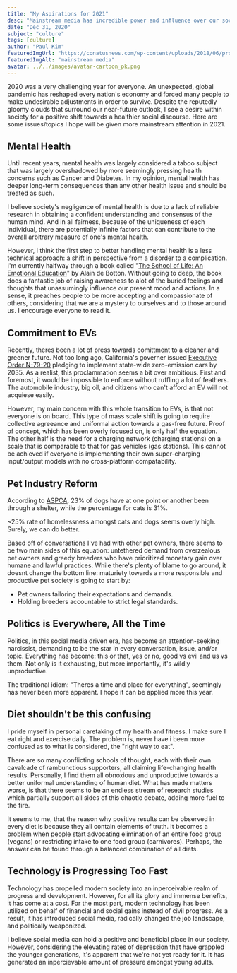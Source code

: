 ```yaml
---
title: "My Aspirations for 2021"
desc: "Mainstream media has incredible power and influence over our society.  Often what is talked about is not always the most pertinent.."
date: "Dec 31, 2020"
subject: "culture"
tags: [culture]
author: "Paul Kim"
featuredImgUrl: "https://conatusnews.com/wp-content/uploads/2018/06/propaganda.jpg"
featuredImgAlt: "mainstream media"
avatar: ../../images/avatar-cartoon_pk.png
---
```


2020 was a very challenging year for everyone. An unexpected, global pandemic has reshaped every nation's economy and forced many people to make undesirable adjustments in order to survive. Despite the reputedly gloomy clouds that surround our near-future outlook, I see a desire within society for a positive shift towards a healthier social discourse. Here are some issues/topics I hope will be given more mainstream attention in 2021.

## Mental Health

Until recent years, mental health was largely considered a taboo subject that was largely overshadowed by more seemingly pressing health concerns such as Cancer and Diabetes. In my opinion, mental health has deeper long-term consequences than any other health issue and should be treated as such.

I believe society's negligence of mental health is due to a lack of reliable research in obtaining a confident understanding and consensus of the human mind.  And in all fairness, because of the uniqueness of each individual, there are potentially infinite factors that can contribute to the overall arbitrary measure of one's mental health.

However, I think the first step to better handling mental health is a less technical approach: a shift in perspective from a disorder to a complication. I'm currently halfway through a book called "[The School of Life: An Emotional Education](https://www.amazon.com/School-Life-Emotional-Education/dp/191289145X/ref=sr_1_2?dchild=1&keywords=school+of+life&qid=1610069853&sr=8-2)" by Alain de Botton. Without going to deep, the book does a fantastic job of raising awareness to alot of the buried feelings and thoughts that unassumingly influence our present mood and actions.  In a sense, it preaches people to be more accepting and compassionate of others, considering that we are a mystery to ourselves and to those around us. I encourage everyone to read it.

<!-- ## Privacy -->

## Commitment to EVs

Recently, theres been a lot of press towards comittment to a cleaner and greener future. Not too long ago, California's governer issued [Executive Order N-79-20](https://www.gov.ca.gov/wp-content/uploads/2020/09/9.23.20-EO-N-79-20-Climate.pdf) pledging to implement state-wide zero-emission cars by 2035. As a realist, this proclammation seems a bit over ambitious. First and foremost, it would be impossible to enforce without ruffling a lot of feathers. The automobile industry, big oil, and citizens who can't afford an EV will not acquiese easily.

However, my main concern with this whole transition to EVs, is that not everyone is on board. This type of mass scale shift is going to require collective agreeance and uniformal action towards a gas-free future. Proof of concept, which has been overly focused on, is only half the equation. The other half is the need for a charging network (charging stations) on a scale that is comparable to that for gas vehicles (gas stations). This cannot be achieved if everyone is implementing their own super-charging input/output models with no cross-platform compatability.

## Pet Industry Reform

According to [ASPCA](https://www.aspca.org/animal-homelessness/shelter-intake-and-surrender/pet-statistics#:~:text=Approximately%206.5%20million%20companion%20animals,approximately%207.2%20million%20in%202011.), 23% of dogs have at one point or another been through a shelter, while the percentage for cats is 31%.

~25% rate of homelessness amongst cats and dogs seems overly high. Surely, we can do better.

Based off of conversations I've had with other pet owners, there seems to be two main sides of this equation: untethered demand from overzealous pet owners and greedy breeders who have prioritized monetary gain over humane and lawful practices. While there's plenty of blame to go around, it doesnt change the bottom line: maturiety towards a more responsible and productive pet society is going to start by:

- Pet owners tailoring their expectations and demands.
- Holding breeders accountable to strict legal standards.

## Politics is Everywhere, All the Time

Politics, in this social media driven era, has become an attention-seeking narcissist, demanding to be the star in every conversation, issue, and/or topic. Everything has become: this or that, yes or no, good vs evil and us vs them.  Not only is it exhausting, but more importantly, it's wildly unproductive.

The traditional idiom: "Theres a time and place for everything", seemingly has never been more apparent. I hope it can be applied more this year.

## Diet shouldn't be this confusing

I pride myself in personal caretaking of my health and fitness. I make sure I eat right and exercise daily. The problem is, never have i been more confused as to what is considered, the "right way to eat".

There are so many conflicting schools of thought, each with their own cavalcade of rambunctious supporters, all claiming life-changing health results. Personally, I find them all obnoxious and unproductive towards a better uniformal understanding of human diet.  What has made matters worse, is that there seems to be an endless stream of research studies which partially support all sides of this chaotic debate, adding more fuel to the fire.  

It seems to me, that the reason why positive results can be observed in every diet is because they all contain elements of truth.  It becomes a problem when people start advocating elimination of an entire food group (vegans) or restricting intake to one food group (carnivores).  Perhaps, the answer can be found through a balanced combination of all diets.

## Technology is Progressing Too Fast

Technology has propelled modern society into an inperceivable realm of progress and development. However, for all its glory and immense benefits, it has come at a cost. For the most part, modern technology has been utilized on behalf of financial and social gains instead of civil progress. As a result, it has introduced social media, radically changed the job landscape, and politically weaponized.

I believe social media can hold a positive and beneficial place in our society. However, considering the elevating rates of depression that have grappled the younger generations, it's apparent that we're not yet ready for it. It has generated an inpercievable amount of pressure amongst young adults.

<!-- more and more people have been outsourced -->

<!-- ## Stigma against the non-college educated -->
